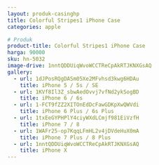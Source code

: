 ```yaml
---
layout: produk-casinghp
title: Colorful Stripes1 iPhone Case
categories: apple

# Produk
product-title: Colorful Stripes1 iPhone Case
harga: 90000
sku: hn-5032
image-drive: 1nntQDDUiqWvoWCCTReCpAkRTJKNXGsAQ
gallery:
  - url: 1dJPosRQgDASm05Xe2MFvhsd3kwg6HDAu
    title: iPhone 5 / 5s / SE
  - url: 1KVf8Il3Z_sbwAedOvvj7vfNd2ykSogBD
    title: iPhone 6 / 6s
  - url: 1-FCT9fZZ2XITOnEdDcFawGDKpXwQWVdi
    title: iPhone 6 Plus / 6s Plus
  - url: 1txEeGYPHPlY4ciyWXdLCmjf981EiVzfH
    title: iPhone 7 / 8
  - url: 1WAFr25-op7KqqLFmHL2v4jDVdeHuX0mA
    title: iPhone 7 Plus / 8 Plus
  - url: 1nntQDDUiqWvoWCCTReCpAkRTJKNXGsAQ
    title: iPhone X
---
```

